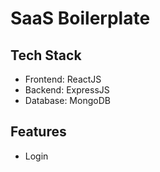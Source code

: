 # SaaS Boilerplate

## Tech Stack

- Frontend: ReactJS
- Backend: ExpressJS
- Database: MongoDB
  
## Features

- Login
